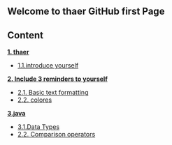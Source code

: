## Welcome to **thaer** GitHub first Page




## Content

**[1. thaer](#heading--1)**

  * [1.1.introduce yourself](https://thaer123.github.io/learnig-journal/interd)
  

**[2. Include 3 reminders to yourself](#heading--2)**

  * [2.1. Basic text formatting](https://thaer123.github.io/learnig-journal/second)
  * [2.2. colores]( https://thaer123.github.io/learnig-journal/design)
  
  
  **[3.java](#heading--2)**
  
   * [3.1.Data Types](https://thaer123.github.io/learnig-journal/lab6b)
  * [2.2. Comparison operators]( https://thaer123.github.io/learnig-journal/lab08R)

